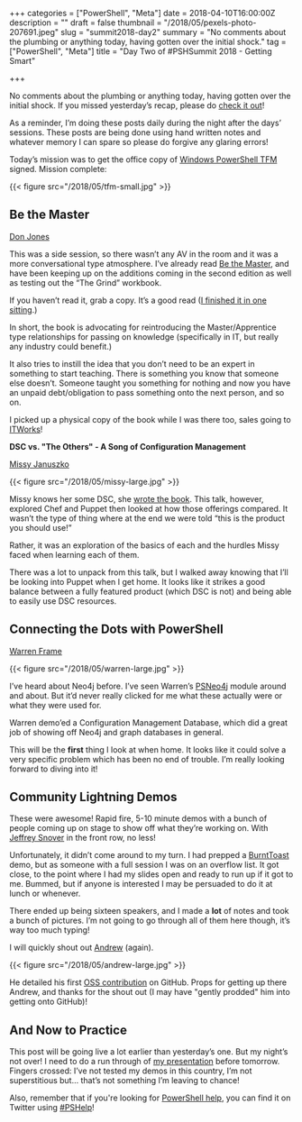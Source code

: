 +++
categories = ["PowerShell", "Meta"]
date = 2018-04-10T16:00:00Z
description = ""
draft = false
thumbnail = "/2018/05/pexels-photo-207691.jpeg"
slug = "summit2018-day2"
summary = "No comments about the plumbing or anything today, having gotten over the initial shock."
tag = ["PowerShell", "Meta"]
title = "Day Two of #PSHSummit 2018 - Getting Smart"

+++


No comments about the plumbing or anything today, having gotten over the initial shock. If you missed yesterday’s recap, please do [check it out](https://king.geek.nz/2018/04/10/summit2018-day1/)!

As a reminder, I’m doing these posts daily during the night after the days’ sessions. These posts are being done using hand written notes and whatever memory I can spare so please do forgive any glaring errors!

Today’s mission was to get the office copy of [Windows PowerShell TFM](https://www.amazon.com/Windows-PowerShell-v1-0-TFM-2nd/dp/0977659763) signed. Mission complete:

{{< figure src="/2018/05/tfm-small.jpg" >}}

## **Be the Master**

[Don Jones](https://twitter.com/concentrateddon)

This was a side session, so there wasn’t any AV in the room and it was a more conversational type atmosphere. I’ve already read [Be the Master](https://leanpub.com/bethemaster), and have been keeping up on the additions coming in the second edition as well as testing out the “The Grind” workbook.

If you haven’t read it, grab a copy. It’s a good read ([I finished it in one sitting](https://twitter.com/WindosNZ/status/968404127452561408).)

In short, the book is advocating for reintroducing the Master/Apprentice type relationships for passing on knowledge (specifically in IT, but really any industry could benefit.)

It also tries to instill the idea that you don’t need to be an expert in something to start teaching. There is something you know that someone else doesn’t. Someone taught you something for nothing and now you have an unpaid debt/obligation to pass something onto the next person, and so on.

I picked up a physical copy of the book while I was there too, sales going to [ITWorks](https://techimpact.org/our-programs/itworks/)!

**DSC vs. "The Others" - A Song of Configuration Management**

[Missy Januszko](https://twitter.com/majst32)

{{< figure src="/2018/05/missy-large.jpg" >}}

Missy knows her some DSC, she [wrote the book](https://leanpub.com/the-dsc-book). This talk, however, explored Chef and Puppet then looked at how those offerings compared. It wasn’t the type of thing where at the end we were told “this is the product you should use!”

Rather, it was an exploration of the basics of each and the hurdles Missy faced when learning each of them.

There was a lot to unpack from this talk, but I walked away knowing that I’ll be looking into Puppet when I get home. It looks like it strikes a good balance between a fully featured product (which DSC is not) and being able to easily use DSC resources.

## **Connecting the Dots with PowerShell**

[Warren Frame](https://twitter.com/psCookieMonster)

{{< figure src="/2018/05/warren-large.jpg" >}}

I’ve heard about Neo4j before. I’ve seen Warren’s [PSNeo4j](https://github.com/RamblingCookieMonster/PSNeo4j) module around and about. But it’d never really clicked for me what these actually were or what they were used for.

Warren demo’ed a Configuration Management Database, which did a great job of showing off Neo4j and graph databases in general.

This will be the **first** thing I look at when home. It looks like it could solve a very specific problem which has been no end of trouble. I’m really looking forward to diving into it!

## **Community Lightning Demos**

These were awesome! Rapid fire, 5-10 minute demos with a bunch of people coming up on stage to show off what they’re working on. With [Jeffrey Snover](https://twitter.com/jsnover) in the front row, no less!

Unfortunately, it didn’t come around to my turn. I had prepped a [BurntToast](https://www.powershellgallery.com/packages/BurntToast) demo, but as someone with a full session I was on an overflow list. It got close, to the point where I had my slides open and ready to run up if it got to me. Bummed, but if anyone is interested I may be persuaded to do it at lunch or whenever.

There ended up being sixteen speakers, and I made a **lot** of notes and took a bunch of pictures. I’m not going to go through all of them here though, it’s way too much typing!

I will quickly shout out [Andrew](https://twitter.com/plaandrew22) (again).

{{< figure src="/2018/05/andrew-large.jpg" >}}

He detailed his first [OSS contribution](https://github.com/PowershellFrameworkCollective/PSUtil/pull/26) on GitHub. Props for getting up there Andrew, and thanks for the shout out (I may have "gently prodded" him into getting onto GitHub)!

## **And Now to Practice**

This post will be going live a lot earlier than yesterday’s one. But my night’s not over! I need to do a run through of [my presentation](http://sched.co/Cq9V) before tomorrow. Fingers crossed: I’ve not tested my demos in this country, I’m not superstitious but… that’s not something I’m leaving to chance!

Also, remember that if you're looking for [PowerShell help](https://king.geek.nz/2018/03/20/pshelp-twitter/), you can find it on Twitter using [#PSHelp](https://twitter.com/search?f=tweets&vertical=default&q=%23pshelp&src=typd)!

